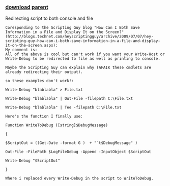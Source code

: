 ﻿---
pid:            1198
parent:         1197
children:       
poster:         Eli Sagie
title:          
date:           2009-07-07 02:17:06
description:    Redirecting script to both console and file
format:         posh
---

# 

### [download](1198.ps1) [parent](1197.md) 

Redirecting script to both console and file

```posh
Coresponding to the Scripting Guy blog "How Can I Both Save Information in a File and Display It on the Screen?"
(http://blogs.technet.com/heyscriptingguy/archive/2009/07/07/hey-scripting-guy-how-can-i-both-save-information-in-a-file-and-display-it-on-the-screen.aspx):
My comment is:
All of the above is cool but can't work if you want your Write-Host or Write-Debug to be redirected to file as well as printing to console.

Maybe the Scripting Guy can explain why (AFAIK these cmdlets are already redirecting their output).

so these examples don't work!:

Write-Debug "blablabla" > File.txt

Write-Debug "blablabla" | Out-File -filepath C:\File.txt

Write-Debug "blablabla" | Tee -filepath C:\File.txt

Here's the function I finally use:

Function WriteToDebug ([string]$DebugMessage)

{

$ScriptOut = ((Get-Date -format G )  + "`t$DebugMessage" )

Out-File -FilePath $LogFileDebug -Append -InputObject $ScriptOut

Write-Debug "$ScriptOut"

}

Where i replaced every Write-Debug in the script to WriteToDebug.
```
